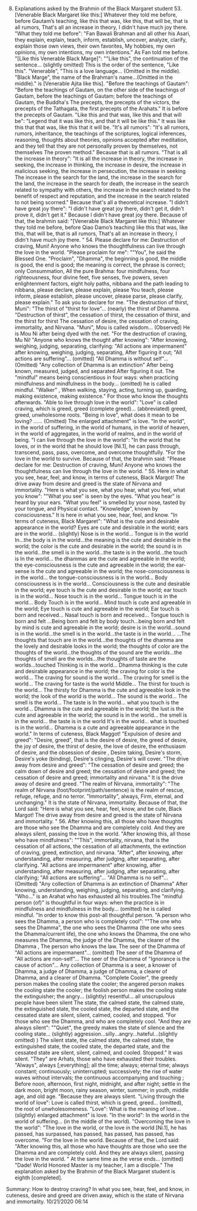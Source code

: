 8. Explanations asked by the Brahmin of the Black Margaret student
    53. [Venerable Black Margaret like this:] Whatever they told me before, before Gautam’s teaching,
       like this that was, like this, that will be, that is all rumors,
       That's all an increase in theory, I didn't have much joy there.
"What they told me before": "Fan Bawali Brahman and all other his Asari, they explain, explain, teach, inform, establish, uncover, analyze, clarify, explain those own views, their own favorites, My hobbies, my own opinions, my own intentions, my own intentions.” As Fan told me before.
"[Like this Venerable Black Marge]": ""Like this", the continuation of the sentence... (slightly omitted) This is the order of the sentence, "Like this". "Venerable", "This is a love language... (Omitted in the middle). "Black Marge", the name of the Brahman's name...(Omitted in the middle)." is [Venerable Ajita like this].
"Before the teachings of Gautam": "Before the teachings of Gautam, on the other side of the teachings of Gautam, before the teachings of Gautam; before the teachings of Gautam, the Buddha's The precepts, the precepts of the victors, the precepts of the Tathagata, the first precepts of the Arahats." It is before the precepts of Gautam.
     "Like this and that was, like this and that will be": "Legend that it was like this, and that it will be like this." It was like this that that was, like this that it will be.
"It's all rumors": "It's all rumors, rumors, inheritance, the teachings of the scriptures, logical inferences, reasoning, thoughts about theories, opinions accepted after meditation, and they tell that they are not personally proven by themselves, not themselves The proven method." Because that is all rumors.
"That is all the increase in theory": "It is all the increase in theory, the increase in seeking, the increase in thinking, the increase in desire, the increase in malicious seeking, the increase in persecution, the increase in seeking The increase in the search for the land, the increase in the search for the land, the increase in the search for death, the increase in the search related to sympathy with others, the increase in the search related to the benefit of respect and reputation, and the increase in the search related to not being scorned." Because that's all a theoretical increase.
     "I didn't have great joy there": "I didn't have great joy there, didn't get it, didn't prove it, didn't get it." Because I didn't have great joy there.
     Because of that, the brahmin said:
     "[Venerable Black Margaret like this:] Whatever they told me before, before Qiao Damo’s teaching
       like this that was, like this, that will be, that is all rumors,
       That's all an increase in theory, I didn't have much joy there. "
    54. Please declare for me: Destruction of craving, Muni!
       Anyone who knows the thoughtfulness can live through the love in the world.
"Please proclaim for me": ""You", he said the Blessed One. "Proclaim", "Dhamma", the beginning is good, the middle is good, the end is good; the meaning is correct, the phrase is correct; only Consummation, All the pure Brahma: four mindfulness, four righteousness, four divine feet, five senses, five powers, seven enlightenment factors, eight holy paths, nibbana and the path leading to nibbana, please declare, please explain, please You teach, please inform, please establish, please uncover, please parse, please clarify, please explain." To ask you to declare for me.
"The destruction of thirst, Muni": "The thirst of "thirst for love"... (nearly) the thirst of Dhamma. "Destruction of thirst", the cessation of thirst, the cessation of thirst, and the thirst for thirst The cessation of desire, the cessation of craving, immortality, and Nirvana. "Muni", Mou is called wisdom... (Observed) He is Mou Ni after being dyed with the net. "For the destruction of craving, Mu Ni!
"Anyone who knows the thought after knowing": "After knowing, weighing, judging, separating, clarifying: "All actions are impermanent" after knowing, weighing, judging, separating, After figuring it out; "All actions are suffering"... (omitted) "All Dhamma is without self"... (Omitted) "Any collection of Dhamma is an extinction" After being known, measured, judged, and separated After figuring it out. The "mindful" means being conscientious in four ways: when practicing mindfulness and mindfulness in the body... (omitted) he is called mindful. "Walker" , When walking, staying, acting, turning up, guarding, making existence, making existence." For those who know the thoughts afterwards.
     "Able to live through love in the world": "Love" is called craving, which is greed, greed (complete greed)... (abbreviated) greed, greed, unwholesome roots. "Being in love", what does it mean to be loving? ...... (Omitted) The enlarged attachment" is love. "In the world", in the world of suffering, in the world of humans, in the world of heaven, in the world of aggregates, in the world of realms, and in the world of being. "I can live through the love in the world": "In the world that he loves, or in the world that he should love [Ni.1], he can pass through, transcend, pass, pass, overcome, and overcome thoughtfully. "For the love in the world to survive.
     Because of that, the brahmin said:
     "Please declare for me: Destruction of craving, Muni!
       Anyone who knows the thoughtfulness can live through the love in the world. "
    55. Here in what you see, hear, feel, and know, in terms of cuteness, Black Margot!
      The drive away from desire and greed is the state of Nirvana and immortality.
"Here is what you see, what you hear, what you feel, what you know": ""What you see" is seen by the eyes. "What you hear" is heard by your ears. "What you feel" is smelled by your nose, tasted by your tongue, and Physical contact. "Knowledge", known by consciousness." It is here in what you see, hear, feel, and know.
"In terms of cuteness, Black Margaret": "What is the cute and desirable appearance in the world? Eyes are cute and desirable in the world; ears are in the world... (slightly) Nose is in the world... Tongue is in the world In...the body is in the world...the meaning is the cute and desirable in the world; the color is the cute and desirable in the world; the sound is in the world...the smell is in the world...the taste is in the world...the touch is In the world... the dhammas are the cute and agreeable in the world; the eye-consciousness is the cute and agreeable in the world; the ear-sense is the cute and agreeable in the world; the nose-consciousness is in the world... the tongue-consciousness is in the world... Body consciousness is in the world... Consciousness is the cute and desirable in the world; eye touch is the cute and desirable in the world; ear touch is in the world... Nose touch is in the world... Tongue touch is in the world... Body Touch is in the world... Mind touch is cute and agreeable in the world; Eye touch is cute and agreeable in the world; Ear touch is born and received... Nasal touch is born and received... Tongue touch is born and felt ...Being born and felt by body touch...being born and felt by mind is cute and agreeable in the world; desire is in the world...sound is in the world...the smell is in the world...the taste is in the world... ...The thoughts that touch are in the world...the thoughts of the dhamma are the lovely and desirable looks in the world; the thoughts of color are the thoughts of the world...the thoughts of the sound are the worlds...the thoughts of smell are the worlds...the thoughts of taste are the worlds...touched Thinking is in the world... Dhamma thinking is the cute and desirable appearance in the world; the craving for color is the world... The craving for sound is the world... The craving for smell is the world... The craving for taste is the world Middle... The thirst for touch is the world... The thirsty for Dhamma is the cute and agreeable look in the world; the look of the world is the world... The sound is the world... The smell is the world... The taste is In the world... what you touch is the world... Dhamma is the cute and agreeable in the world; the lust is the cute and agreeable in the world; the sound is in the world... the smell is in the world... the taste is in the world It's in the world... what is touched is in the world... Dhamma is a cute and agreeable appearance in the world." In terms of cuteness, Black Maggot!
"Expulsion of desire and greed": "Desire, greed", that is the desire of desire, the greed of desire, the joy of desire, the thirst of desire, the love of desire, the enthusiasm of desire, and the obsession of desire , Desire taking, Desire's storm, Desire's yoke (binding), Desire's clinging, Desire's will cover. "The drive away from desire and greed": "The cessation of desire and greed; the calm down of desire and greed; the cessation of desire and greed; the cessation of desire and greed; immortality and nirvana." It is the drive away of desire and greed.
"The realm of Nirvana, immortality": "The realm of Nirvana (foot/footprint/path/sentence) is the realm of rescue, refuge, refuge, and no terror. "Immortality", always, Firm, eternal, and unchanging." It is the state of Nirvana, immortality.
     Because of that, the Lord said:
     "Here is what you see, hear, feel, know, and be cute, Black Margot!
      The drive away from desire and greed is the state of Nirvana and immortality. "
    56. After knowing this, all those who have thoughts are those who see the Dhamma and are completely cold.
       And they are always silent, passing the love in the world.
"After knowing this, all those who have mindfulness": ""This", immortality, nirvana, that is the cessation of all actions, the cessation of all attachments, the extinction of craving, greed, extinction, and nirvana. "After", after knowing, after understanding, after measuring, after judging, after separating, after clarifying. "All actions are impermanent" after knowing, after understanding, after measuring, after judging, after separating, after clarifying; "All actions are suffering"... "All Dhamma is no self"... (Omitted) "Any collection of Dhamma is an extinction of Dhamma" After knowing, understanding, weighing, judging, separating, and clarifying. "Who..." is an Arahat who has exhausted all his troubles.The "mindful person (of)" is thoughtful in four ways: when the practice is in mindfulness and mindfulness in the body... (omitted) he is called mindful. "In order to know this post-all thoughtful person.
"A person who sees the Dhamma, a person who is completely cool": ""The one who sees the Dhamma", the one who sees the Dhamma (the one who sees the Dhamma/current life), the one who knows the Dhamma, the one who measures the Dhamma, the judge of the Dhamma, the clearer of the Dhamma , The person who knows the law. The seer of the Dhamma of "All actions are impermanent"... (omitted) The seer of the Dhamma of "All actions are non-self"... The seer of the Dhamma of "Ignorance is the cause of action"... Any collection of Dhamma is a seer, a knower of Dhamma, a judge of Dhamma, a judge of Dhamma, a clearer of Dhamma, and a clearer of Dhamma. "Complete Cooler", the greedy person makes the cooling state the cooler; the angered person makes the cooling state the cooler; the foolish person makes the cooling state the extinguisher; the angry... (slightly) resentful... all unscrupulous people have been silent The state, the calmed state, the calmed state, the extinguished state, the cooled state, the departed state, and the cessated state are silent, silent, calmed, cooled, and stopped. "For those who see the Dhamma, and who are completely cool.
"And they are always silent": ""Quiet", the greedy makes the state of silence and the cooling state... (slightly) aggression...silly...angry...hateful...(slightly omitted) ) The silent state, the calmed state, the calmed state, the extinguished state, the cooled state, the departed state, and the cessated state are silent, silent, calmed, and cooled. Stopped." It was silent. "They" are Arhats, those who have exhausted their troubles. "Always", always [;everything]; all the time; always; eternal time; always constant; continuously; uninterrupted; successively; the rise of water waves without intervals; the continuous accompanying and touching ; Before noon, afternoon, first night, midnight, and after night; settle in the dark moon, bright moon, rainy season, winter, summer; in youth, middle age, and old age. "Because they are always silent.
     "Living through the world of love": Love is called thirst, which is greed, greed... (omitted), the root of unwholesomeness. "Love": What is the meaning of love... (slightly) enlarged attachment" is love. "In the world": In the world in the world of suffering... (in the middle of the world). "Overcoming the love in the world": "The love in the world, or the love in the world [Ni.1], he has passed, has surpassed, has passed, has passed, has passed, has overcome. "For the love in the world.
     Because of that, the Lord said:
     "After knowing this, all those who have thoughts are those who see the Dhamma and are completely cold.
       And they are always silent, passing the love in the world. "
     At the same time as the verse ends... (omitted) "Dade! World Honored Master is my teacher, I am a disciple."
     The explanation asked by the Brahmin of the Black Margaret student is eighth [completed].


Summary:
  How to destroy craving? In what you see, hear, feel, and know, in cuteness, desire and greed are driven away, which is the state of Nirvana and immortality.
  10/21/2020 06:14
